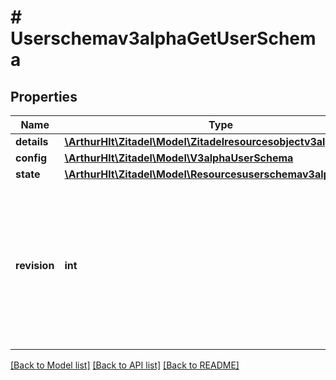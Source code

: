 # # Userschemav3alphaGetUserSchema

## Properties

Name | Type | Description | Notes
------------ | ------------- | ------------- | -------------
**details** | [**\ArthurHlt\Zitadel\Model\Zitadelresourcesobjectv3alphaDetails**](Zitadelresourcesobjectv3alphaDetails.md) |  | [optional]
**config** | [**\ArthurHlt\Zitadel\Model\V3alphaUserSchema**](V3alphaUserSchema.md) |  | [optional]
**state** | [**\ArthurHlt\Zitadel\Model\Resourcesuserschemav3alphaState**](Resourcesuserschemav3alphaState.md) |  | [optional]
**revision** | **int** | Revision is a read only version of the schema, each update of the &#x60;schema&#x60;-field increases the revision. | [optional]

[[Back to Model list]](../../README.md#models) [[Back to API list]](../../README.md#endpoints) [[Back to README]](../../README.md)
